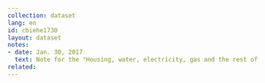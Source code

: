 ```yaml
---
collection: dataset
lang: en
id: cbiehe1730
layout: dataset
notes: 
- date: Jan. 30, 2017
  text: Note for the "Housing, water, electricity, gas and the rest of the fuel" - Ownership housing for households with personal (predominantly owner), the service is free, and the estimated rental value of housing accommodation has been added to the total amount.
related:
---
```


